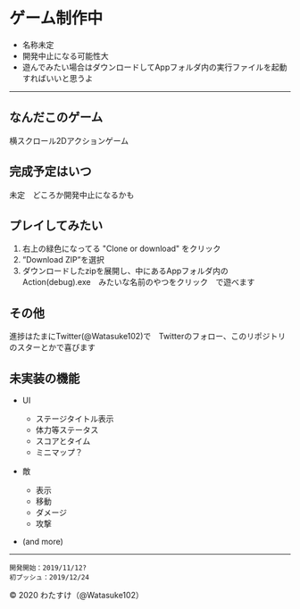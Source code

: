 # ゲーム制作中
- 名称未定
- 開発中止になる可能性大
- 遊んでみたい場合はダウンロードしてAppフォルダ内の実行ファイルを起動すればいいと思うよ
---
## なんだこのゲーム
横スクロール2Dアクションゲーム

## 完成予定はいつ
未定　どころか開発中止になるかも

## プレイしてみたい
1. 右上の緑色になってる "Clone or download" をクリック
2. ”Download ZIP”を選択
3. ダウンロードしたzipを展開し、中にあるAppフォルダ内のAction(debug).exe　みたいな名前のやつをクリック　で遊べます



## その他
進捗はたまにTwitter(@Watasuke102)で　Twitterのフォロー、このリポジトリのスターとかで喜びます

## 未実装の機能
- UI
	- ステージタイトル表示
	- 体力等ステータス
	- スコアとタイム
	- ミニマップ？
- 敵
	- 表示
	- 移動
	- ダメージ
	- 攻撃

- (and more)
---
	開発開始：2019/11/12?
	初プッシュ：2019/12/24
© 2020 わたすけ（@Watasuke102）